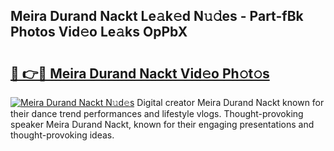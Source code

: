 ## Meira Durand Nackt Le𝚊k𝚎d N𝚞𝚍es - Part-fBk Photos Vid𝚎o Le𝚊ks OpPbX

# <h2><a href="http://fb5n4te.evod.top/?m=Meira+Durand+Nackt">🔗 👉🔴 Meira Durand Nackt Vid𝚎o Ph𝚘t𝚘s</a></h2>

[![Meira Durand Nackt N𝚞d𝚎s](https://i.imgur.com/8V9OHl7.gif)](http://fb5n4te.evod.top/?m=Meira+Durand+Nackt)
Digital creator Meira Durand Nackt known for their dance trend performances and lifestyle vlogs. Thought-provoking speaker Meira Durand Nackt, known for their engaging presentations and thought-provoking ideas. 
